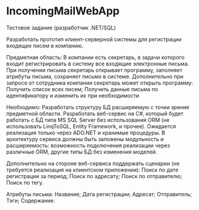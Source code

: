 # IncomingMailWebApp

Тестовое задание (разработчик .NET/SQL)

Разработать прототип клиент-серверной системы для регистрации входящих писем в компанию.

Предметная область:
В компании есть секретарь, в задачи которого входит регистрировать в систему все входящие электронные письма. При получении письма секретарь открывает программу, заполняет атрибуты письма, сохраняет письмо в системе. Дополнительно при запросе от сотрудника компании секретарь может открыть программу: 
Получить список всех писем; 
Получить данные письма по идентификатору и изменить их при необходимости

Необходимо:
Разработать структуру БД расширяемую с точки зрения предметной области. Разработать веб-сервис на C#, который будет работать с БД типа MS SQL Server без использования ORM (не использовать LinqToSQL, Entity Framework, и прочее). Ожидается реализация только через ADO.NET и хранимые процедуры. В архитектуру сервиса должны быть заложены модульность и расширяемость: возможность подключения реализации через различные ORM, другие типы БД без изменения моделей.

Дополнительно на стороне веб-сервиса поддержать сценарии (не требуется реализация на клиентском приложении): 
Поиск по дате регистрации за период; 
Поиск по адресату; 
Поиск по отправителю;
Поиск по тегу.

Атрибуты письма: 
Название;
Дата регистрации;
Адресат;
Отправитель;
Тэги;
Содержание.
